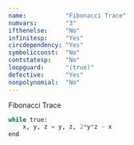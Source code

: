 ```yaml
---
name:           "Fibonacci Trace"
numvars:        "3"
ifthenelse:     "No"
infinitesp:     "Yes"
circdependency: "Yes"
symbolicconst:  "No"
contstatesp:    "No"
loopguard:      "(true)"
defective:      "Yes"
nonpolynomial:  "No"
---
```


Fibonacci Trace

```python
while true:
    x, y, z = y, z, 2*y*z - x
end
```
